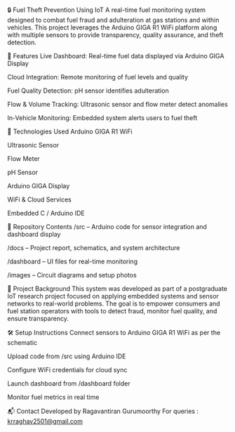 🔒 Fuel Theft Prevention Using IoT
A real-time fuel monitoring system designed to combat fuel fraud and adulteration at gas stations and within vehicles. This project leverages the Arduino GIGA R1 WiFi platform along with multiple sensors to provide transparency, quality assurance, and theft detection.

🚀 Features
Live Dashboard: Real-time fuel data displayed via Arduino GIGA Display

Cloud Integration: Remote monitoring of fuel levels and quality

Fuel Quality Detection: pH sensor identifies adulteration

Flow & Volume Tracking: Ultrasonic sensor and flow meter detect anomalies

In-Vehicle Monitoring: Embedded system alerts users to fuel theft

🧰 Technologies Used
Arduino GIGA R1 WiFi

Ultrasonic Sensor

Flow Meter

pH Sensor

Arduino GIGA Display

WiFi & Cloud Services

Embedded C / Arduino IDE

📁 Repository Contents
/src – Arduino code for sensor integration and dashboard display

/docs – Project report, schematics, and system architecture

/dashboard – UI files for real-time monitoring

/images – Circuit diagrams and setup photos

📖 Project Background
This system was developed as part of a postgraduate IoT research project focused on applying embedded systems and sensor networks to real-world problems. The goal is to empower consumers and fuel station operators with tools to detect fraud, monitor fuel quality, and ensure transparency.

🛠 Setup Instructions
Connect sensors to Arduino GIGA R1 WiFi as per the schematic

Upload code from /src using Arduino IDE

Configure WiFi credentials for cloud sync

Launch dashboard from /dashboard folder

Monitor fuel metrics in real time

📬 Contact
Developed by Ragavantiran Gurumoorthy For queries : krraghav2501@gmail.com
